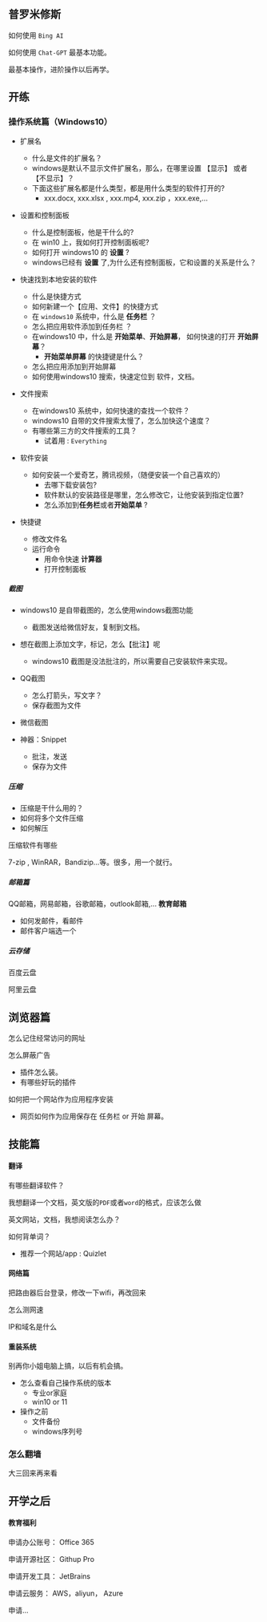 ## 普罗米修斯

如何使用 `Bing AI`

如何使用 `Chat-GPT` 最基本功能。

最基本操作，进阶操作以后再学。

## 开练

### 操作系统篇（Windows10）

- 扩展名
	- 什么是文件的扩展名？
	- windows是默认不显示文件扩展名，那么，在哪里设置 【显示】 或者 【不显示】？
	- 下面这些扩展名都是什么类型，都是用什么类型的软件打开的?
		- xxx.docx,  xxx.xlsx , xxx.mp4,  xxx.zip ，xxx.exe,...
- 设置和控制面板
	- 什么是控制面板，他是干什么的?
	- 在 win10 上，我如何打开控制面板呢?
	- 如何打开 windows10 的 **设置** ?
	- windows已经有 **设置** 了,为什么还有控制面板，它和设置的关系是什么？

- 快速找到本地安装的软件
	- 什么是快捷方式
	- 如何新建一个【应用、文件】的快捷方式
	- 在 `windows10` 系统中，什么是 **任务栏** ？
	- 怎么把应用软件添加到任务栏 ？
	- 在windows10 中，什么是 **开始菜单**、**开始屏幕**， 如何快速的打开 **开始屏幕**？
		- **开始菜单屏幕**  的快捷键是什么？
	- 怎么把应用添加到开始屏幕
	- 如何使用windows10 搜索，快速定位到 软件，文档。

- 文件搜索
	- 在windows10 系统中，如何快速的查找一个软件？
	- windows10 自带的文件搜索太慢了，怎么加快这个速度？
	- 有哪些第三方的文件搜索的工具？
		- 试着用 :  `Everything`

- 软件安装
	- 如何安装一个爱奇艺，腾讯视频，（随便安装一个自己喜欢的）
		- 去哪下载安装包?
		- 软件默认的安装路径是哪里，怎么修改它，让他安装到指定位置?
		- 怎么添加到**任务栏**或者**开始菜单** ?

- 快捷键
	- 修改文件名
	- 运行命令
		- 用命令快速 **计算器**
		- 打开控制面板






##### 截图

- windows10 是自带截图的，怎么使用windows截图功能
	- 截图发送给微信好友，复制到文档。
- 想在截图上添加文字，标记，怎么【批注】呢
	- windows10 截图是没法批注的，所以需要自己安装软件来实现。
- QQ截图
	- 怎么打箭头，写文字？
	- 保存截图为文件

- 微信截图
- 神器：Snippet
	- 批注，发送
	- 保存为文件



##### 压缩

- 压缩是干什么用的？
- 如何将多个文件压缩
- 如何解压

压缩软件有哪些

7-zip , WinRAR，Bandizip...等。很多，用一个就行。



##### 邮箱篇

QQ邮箱，网易邮箱，谷歌邮箱，outlook邮箱,... **教育邮箱**

- 如何发邮件，看邮件
- 邮件客户端选一个

##### 云存储

百度云盘

阿里云盘



## 浏览器篇

怎么记住经常访问的网址

怎么屏蔽广告

- 插件怎么装。
- 有哪些好玩的插件

如何把一个网站作为应用程序安装

- 网页如何作为应用保存在 任务栏 or 开始 屏幕。



## 技能篇

#### 翻译

有哪些翻译软件？



我想翻译一个文档，英文版的`PDF`或者`word`的格式，应该怎么做



英文网站，文档，我想阅读怎么办？



如何背单词？

- 推荐一个网站/app : Quizlet



#### 网络篇

把路由器后台登录，修改一下wifi，再改回来

怎么测网速

IP和域名是什么



#### 重装系统

别再你小姐电脑上搞，以后有机会搞。

- 怎么查看自己操作系统的版本
	- 专业or家庭
	- win10 or 11
- 操作之前
	- 文件备份
	- windows序列号






### 怎么翻墙

大三回来再来看



## 开学之后

#### 教育福利

申请办公账号： Office 365

申请开源社区： Githup Pro

申请开发工具： JetBrains 

申请云服务： AWS，aliyun， Azure

申请...



